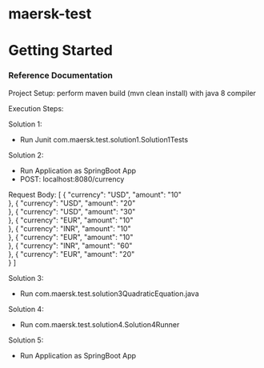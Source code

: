 # maersk-test

# Getting Started

### Reference Documentation

Project Setup:
 perform maven build (mvn clean install) with java 8 compiler

Execution Steps:

Solution 1:
- Run Junit com.maersk.test.solution1.Solution1Tests

Solution 2:

- Run Application as SpringBoot App
- POST: localhost:8080/currency

Request Body:
[
  {
    "currency":  "USD",
    "amount": "10"  
},
  {
    "currency":  "USD",
    "amount": "20"  
},
  {
    "currency":  "USD",
    "amount": "30"  
},
  {
    "currency":  "EUR",
    "amount": "10"  
},
  {
    "currency":  "INR",
    "amount": "10"  
},
  {
    "currency":  "EUR",
    "amount": "10"  
},
  {
    "currency":  "INR",
    "amount": "60"  
  },
  {
    "currency":  "EUR",
    "amount": "20"  
  }
]

Solution 3:
- Run com.maersk.test.solution3QuadraticEquation.java


Solution 4:
- Run com.maersk.test.solution4.Solution4Runner

Solution 5:
- Run Application as SpringBoot App


